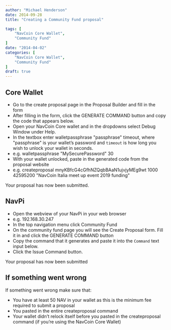 ```yaml
---
author: "Michael Henderson"
date: 2014-09-28
title: "Creating a Community Fund proposal"

tags: [
    "NavCoin Core Wallet",
    "Community Fund"
]
date: "2014-04-02"
categories: [
    "NavCoin Core Wallet",
    "Community Fund"
]
draft: true
---
```


## Core Wallet


 - Go to the create proposal page in the Proposal Builder and fill in the form
 - After filling in the form, click the GENERATE COMMAND button and copy the code that appears below.
 - Open your NavCoin Core wallet and in the dropdowns select Debug Window under Help.
 - In the textbox enter walletpassphrase "passphrase" timeout, where "passphrase" is your wallet’s password and `timeout` is how long you wish to unlock your wallet in seconds.
 - e.g. walletpassphrase "MySecurePassword" 30
 - With your wallet unlocked, paste in the generated code from the proposal website
 - e.g. createproposal mnyKBfcG4cGfhNZQqbBAaN1ujvjyMEg9wt 1000 42595200 "NavCoin Italia meet up event 2019 funding"

Your proposal has now been submitted.


## NavPi

 - Open the webview of your NavPi in your web browser
 - e.g. 192.168.30.247
 - In the top navigation menu click Community Fund
 - On the community fund page you will see the Create Proposal form. Fill it in and click the GENERATE COMMAND button
 - Copy the command that it generates and paste it into the `Command` text input below.
 - Click the Issue Command button.

Your proposal has now been submitted


## If something went wrong

If something went wrong make sure that:
 - You have at least 50 NAV in your wallet as this is the minimum fee required to submit a proposal
 - You pasted in the entire createproposal command
 - Your wallet didn’t relock itself before you pasted in the createproposal command (if you’re using the NavCoin Core Wallet)

